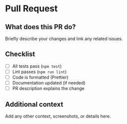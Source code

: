 # Pull Request

## What does this PR do?
Briefly describe your changes and link any related issues.

## Checklist
- [ ] All tests pass (`npm test`)
- [ ] Lint passes (`npm run lint`)
- [ ] Code is formatted (Prettier)
- [ ] Documentation updated (if needed)
- [ ] PR description explains the change

## Additional context
Add any other context, screenshots, or details here. 